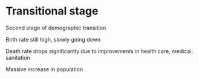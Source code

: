 # Transitional stage

Second stage of demographic transition

Birth rate still high, slowly going down

Death rate drops significantly due to improvements in health care, medical,
sanitation

Massive increase in population 

